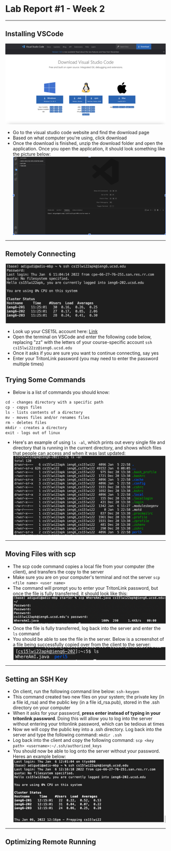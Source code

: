 # Lab Report #1 - Week 2
---
## Installing VSCode
![Image](/images/VSCode.png)
* Go to the visual studio code website and find the download page
* Based on what computer you're using, click download
* Once the download is finished, unzip the download folder and open the application. Once you open the application, it should look something like the picture below:
![Image](/images/VSCodeOpen.png)
---
## Remotely Connecting
![Image](/images/RemoteConnect.png)
* Look up your CSE15L account here: [Link](https://sdacs.ucsd.edu/~icc/index.php)
* Open the terminal on VSCode and enter the following code below, replacing "zz" with the letters of your course-specific account
`ssh cs15lwi22zz@ieng6.ucsd.edu`
* Once it asks if you are sure you want to continue connecting, say yes
* Enter your TritonLink password (you may need to enter the password multiple times)
## Trying Some Commands
* Below is a list of commands you should know:
```
cd - changes directory with a specific path
cp - copys files
ls - lists contents of a directory
mv - moves files and/or renames files
rm - deletes files
mkdir - creates a directory
exit - logs out of linux
```
* Here's an example of using `ls -al`, which prints out every single file and directory that is running in the current directory, and shows which files that people can access and when it was last updated:
![Image](/images/TryingSomeCommands.png)
---
## Moving Files with scp
* The scp code command copies a local file from your computer (the client), and transfers the copy to the server
* Make sure you are on your computer's terminal and not the server
`scp <file name> <user name>`
* The command will prompt you to enter your TritonLink password, but once the file is fully transferred, it should look like this:
![Image](/images/SCP.png)
* Once the file is fully transferred, log back into the server and enter the `ls` command
* You should be able to see the file in the server. Below is a screenshot of a file being successfully copied over from the client to the server:
![Image](/images/SCP-LS.png)
---
## Setting an SSH Key
* On client, run the following command line below:
`ssh-keygen`
* This command created two new files on your system; the private key (in a file id_rsa) and the public key (in a file id_rsa.pub), stored in the .ssh directory on your computer
* When it asks for your password, **press enter instead of typing in your tritonlink password**. Doing this will allow you to log into the server without entering your tritonlink password, which can be tedious at times
* Now we will copy the public key into a .ssh directory. Log back into the server and type the following command:
`mkdir .ssh`
* Log back into the client and copy the following command:
`scp <key path> <username>:~/.ssh/authorized_keys`
* You should now be able to log onto the server without your password. Heres an example below:
![Image](/images/SSHKey.png)
---
## Optimizing Remote Running
